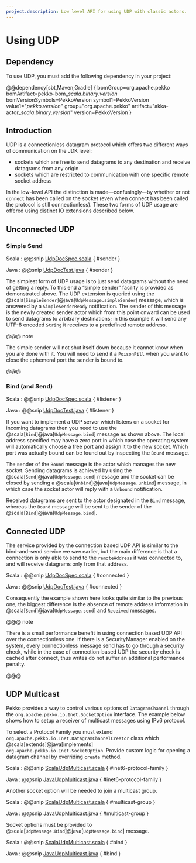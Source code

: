 ```yaml
---
project.description: Low level API for using UDP with classic actors.
---
```

# Using UDP

## Dependency

To use UDP, you must add the following dependency in your project:

@@dependency[sbt,Maven,Gradle] {
  bomGroup=org.apache.pekko bomArtifact=pekko-bom_$scala.binary.version$ bomVersionSymbols=PekkoVersion
  symbol1=PekkoVersion
  value1="$pekko.version$"
  group="org.apache.pekko"
  artifact="akka-actor_$scala.binary.version$"
  version=PekkoVersion
}

## Introduction

UDP is a connectionless datagram protocol which offers two different ways of
communication on the JDK level:

 * sockets which are free to send datagrams to any destination and receive
datagrams from any origin
 * sockets which are restricted to communication with one specific remote
socket address

In the low-level API the distinction is made—confusingly—by whether or not
`connect` has been called on the socket (even when connect has been
called the protocol is still connectionless). These two forms of UDP usage are
offered using distinct IO extensions described below.

## Unconnected UDP

### Simple Send

Scala
:  @@snip [UdpDocSpec.scala](/docs/src/test/scala/docs/io/UdpDocSpec.scala) { #sender }

Java
:  @@snip [UdpDocTest.java](/docs/src/test/java/jdocs/io/UdpDocTest.java) { #sender }

The simplest form of UDP usage is to just send datagrams without the need of
getting a reply. To this end a “simple sender” facility is provided as
demonstrated above. The UDP extension is queried using the
@scala[`SimpleSender`]@java[`UdpMessage.simpleSender`] message, which is answered by a `SimpleSenderReady`
notification. The sender of this message is the newly created sender actor
which from this point onward can be used to send datagrams to arbitrary
destinations; in this example it will send any UTF-8 encoded
`String` it receives to a predefined remote address.

@@@ note

The simple sender will not shut itself down because it cannot know when you
are done with it. You will need to send it a `PoisonPill` when you
want to close the ephemeral port the sender is bound to.

@@@

### Bind (and Send)

Scala
:  @@snip [UdpDocSpec.scala](/docs/src/test/scala/docs/io/UdpDocSpec.scala) { #listener }

Java
:  @@snip [UdpDocTest.java](/docs/src/test/java/jdocs/io/UdpDocTest.java) { #listener }

If you want to implement a UDP server which listens on a socket for incoming
datagrams then you need to use the @scala[`Bind`]@java[`UdpMessage.bind`] message as shown above. The
local address specified may have a zero port in which case the operating system
will automatically choose a free port and assign it to the new socket. Which
port was actually bound can be found out by inspecting the `Bound`
message.

The sender of the `Bound` message is the actor which manages the new
socket. Sending datagrams is achieved by using the @scala[`Send`]@java[`UdpMessage.send`] message
and the socket can be closed by sending a @scala[`Unbind`]@java[`UdpMessage.unbind`] message, in which
case the socket actor will reply with a `Unbound` notification.

Received datagrams are sent to the actor designated in the `Bind`
message, whereas the `Bound` message will be sent to the sender of the
@scala[`Bind`]@java[`UdpMessage.bind`].

## Connected UDP

The service provided by the connection based UDP API is similar to the
bind-and-send service we saw earlier, but the main difference is that a
connection is only able to send to the `remoteAddress` it was connected to,
and will receive datagrams only from that address.

Scala
:  @@snip [UdpDocSpec.scala](/docs/src/test/scala/docs/io/UdpDocSpec.scala) { #connected }

Java
:  @@snip [UdpDocTest.java](/docs/src/test/java/jdocs/io/UdpDocTest.java) { #connected }

Consequently the example shown here looks quite similar to the previous one,
the biggest difference is the absence of remote address information in
@scala[`Send`]@java[`UdpMessage.send`] and `Received` messages.

@@@ note

There is a small performance benefit in using connection based UDP API over
the connectionless one.  If there is a SecurityManager enabled on the system,
every connectionless message send has to go through a security check, while
in the case of connection-based UDP the security check is cached after
connect, thus writes do not suffer an additional performance penalty.

@@@

## UDP Multicast

Pekko provides a way to control various options of `DatagramChannel` through the
`org.apache.pekko.io.Inet.SocketOption` interface. The example below shows
how to setup a receiver of multicast messages using IPv6 protocol.

To select a Protocol Family you must extend `org.apache.pekko.io.Inet.DatagramChannelCreator`
class which @scala[extends]@java[implements] `org.apache.pekko.io.Inet.SocketOption`. Provide custom logic
for opening a datagram channel by overriding `create` method.

Scala
:  @@snip [ScalaUdpMulticast.scala](/docs/src/test/scala/docs/io/ScalaUdpMulticast.scala) { #inet6-protocol-family }

Java
:  @@snip [JavaUdpMulticast.java](/docs/src/test/java/jdocs/io/JavaUdpMulticast.java) { #inet6-protocol-family }

Another socket option will be needed to join a multicast group.

Scala
:  @@snip [ScalaUdpMulticast.scala](/docs/src/test/scala/docs/io/ScalaUdpMulticast.scala) { #multicast-group }

Java
:  @@snip [JavaUdpMulticast.java](/docs/src/test/java/jdocs/io/JavaUdpMulticast.java) { #multicast-group }

Socket options must be provided to @scala[`UdpMessage.Bind`]@java[`UdpMessage.bind`] message.

Scala
:  @@snip [ScalaUdpMulticast.scala](/docs/src/test/scala/docs/io/ScalaUdpMulticast.scala) { #bind }

Java
:  @@snip [JavaUdpMulticast.java](/docs/src/test/java/jdocs/io/JavaUdpMulticast.java) { #bind }
